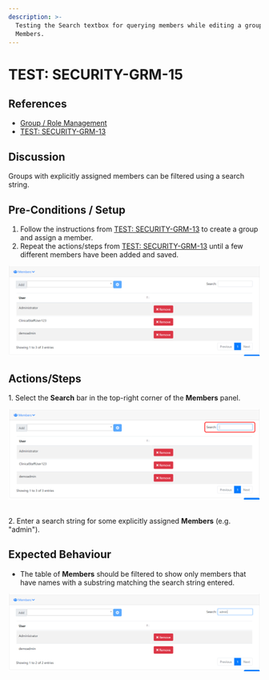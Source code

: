 ```yaml
---
description: >-
  Testing the Search textbox for querying members while editing a group's
  Members.
---
```


# TEST: SECURITY-GRM-15

## References

* [Group / Role Management](broken-reference)
* [TEST: SECURITY-GRM-13](test-security-grm-11.md)

## Discussion

Groups with explicitly assigned members can be filtered using a search string.&#x20;

## Pre-Conditions / Setup

1. Follow the instructions from [TEST: SECURITY-GRM-13](test-security-grm-11.md) to create a group and assign a member.
2. Repeat the actions/steps from [TEST: SECURITY-GRM-13](test-security-grm-11.md) until a few different members have been added and saved.

![](<../../../../../../../.gitbook/assets/image (342).png>)

## Actions/Steps

1\. Select the **Search** bar in the top-right corner of the **Members** panel.

![](<../../../../../../../.gitbook/assets/image (353).png>)

\
2\. Enter a search string for some explicitly assigned **Members** (e.g. "admin").

## Expected Behaviour

* The table of **Members** should be filtered to show only members that have names with a substring matching the search string entered.&#x20;

![](<../../../../../../../.gitbook/assets/image (352).png>)
